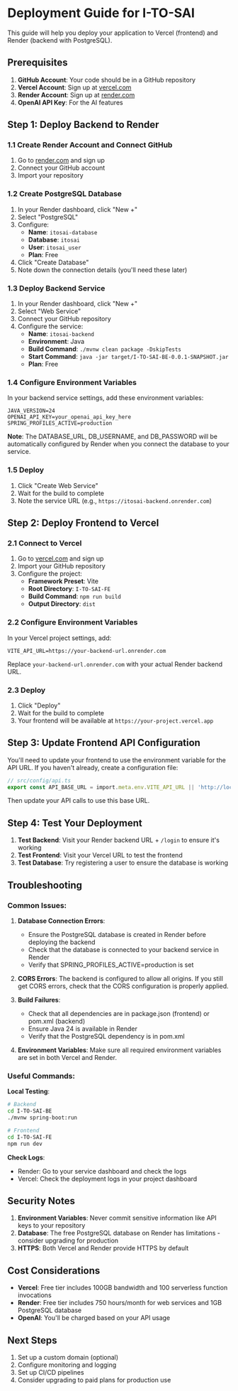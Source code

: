 # Deployment Guide for I-TO-SAI

This guide will help you deploy your application to Vercel (frontend) and Render (backend with PostgreSQL).

## Prerequisites

1. **GitHub Account**: Your code should be in a GitHub repository
2. **Vercel Account**: Sign up at [vercel.com](https://vercel.com)
3. **Render Account**: Sign up at [render.com](https://render.com)
4. **OpenAI API Key**: For the AI features

## Step 1: Deploy Backend to Render

### 1.1 Create Render Account and Connect GitHub
1. Go to [render.com](https://render.com) and sign up
2. Connect your GitHub account
3. Import your repository

### 1.2 Create PostgreSQL Database
1. In your Render dashboard, click "New +"
2. Select "PostgreSQL"
3. Configure:
   - **Name**: `itosai-database`
   - **Database**: `itosai`
   - **User**: `itosai_user`
   - **Plan**: Free
4. Click "Create Database"
5. Note down the connection details (you'll need these later)

### 1.3 Deploy Backend Service
1. In your Render dashboard, click "New +"
2. Select "Web Service"
3. Connect your GitHub repository
4. Configure the service:
   - **Name**: `itosai-backend`
   - **Environment**: Java
   - **Build Command**: `./mvnw clean package -DskipTests`
   - **Start Command**: `java -jar target/I-TO-SAI-BE-0.0.1-SNAPSHOT.jar`
   - **Plan**: Free

### 1.4 Configure Environment Variables
In your backend service settings, add these environment variables:

```
JAVA_VERSION=24
OPENAI_API_KEY=your_openai_api_key_here
SPRING_PROFILES_ACTIVE=production
```

**Note**: The DATABASE_URL, DB_USERNAME, and DB_PASSWORD will be automatically configured by Render when you connect the database to your service.

### 1.5 Deploy
1. Click "Create Web Service"
2. Wait for the build to complete
3. Note the service URL (e.g., `https://itosai-backend.onrender.com`)

## Step 2: Deploy Frontend to Vercel

### 2.1 Connect to Vercel
1. Go to [vercel.com](https://vercel.com) and sign up
2. Import your GitHub repository
3. Configure the project:
   - **Framework Preset**: Vite
   - **Root Directory**: `I-TO-SAI-FE`
   - **Build Command**: `npm run build`
   - **Output Directory**: `dist`

### 2.2 Configure Environment Variables
In your Vercel project settings, add:
```
VITE_API_URL=https://your-backend-url.onrender.com
```

Replace `your-backend-url.onrender.com` with your actual Render backend URL.

### 2.3 Deploy
1. Click "Deploy"
2. Wait for the build to complete
3. Your frontend will be available at `https://your-project.vercel.app`

## Step 3: Update Frontend API Configuration

You'll need to update your frontend to use the environment variable for the API URL. If you haven't already, create a configuration file:

```typescript
// src/config/api.ts
export const API_BASE_URL = import.meta.env.VITE_API_URL || 'http://localhost:8080';
```

Then update your API calls to use this base URL.

## Step 4: Test Your Deployment

1. **Test Backend**: Visit your Render backend URL + `/login` to ensure it's working
2. **Test Frontend**: Visit your Vercel URL to test the frontend
3. **Test Database**: Try registering a user to ensure the database is working

## Troubleshooting

### Common Issues:

1. **Database Connection Errors**: 
   - Ensure the PostgreSQL database is created in Render before deploying the backend
   - Check that the database is connected to your backend service in Render
   - Verify that SPRING_PROFILES_ACTIVE=production is set

2. **CORS Errors**: The backend is configured to allow all origins. If you still get CORS errors, check that the CORS configuration is properly applied.

3. **Build Failures**: 
   - Check that all dependencies are in package.json (frontend) or pom.xml (backend)
   - Ensure Java 24 is available in Render
   - Verify that the PostgreSQL dependency is in pom.xml

4. **Environment Variables**: Make sure all required environment variables are set in both Vercel and Render.

### Useful Commands:

**Local Testing**:
```bash
# Backend
cd I-TO-SAI-BE
./mvnw spring-boot:run

# Frontend
cd I-TO-SAI-FE
npm run dev
```

**Check Logs**:
- Render: Go to your service dashboard and check the logs
- Vercel: Check the deployment logs in your project dashboard

## Security Notes

1. **Environment Variables**: Never commit sensitive information like API keys to your repository
2. **Database**: The free PostgreSQL database on Render has limitations - consider upgrading for production
3. **HTTPS**: Both Vercel and Render provide HTTPS by default

## Cost Considerations

- **Vercel**: Free tier includes 100GB bandwidth and 100 serverless function invocations
- **Render**: Free tier includes 750 hours/month for web services and 1GB PostgreSQL database
- **OpenAI**: You'll be charged based on your API usage

## Next Steps

1. Set up a custom domain (optional)
2. Configure monitoring and logging
3. Set up CI/CD pipelines
4. Consider upgrading to paid plans for production use 